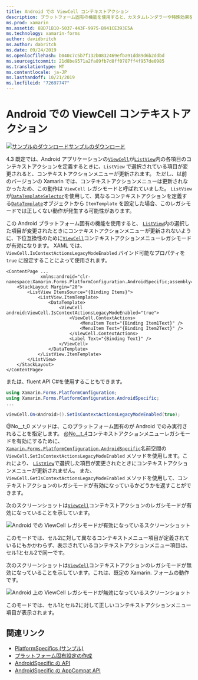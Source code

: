 ```yaml
---
title: Android での ViewCell コンテキストアクション
description: プラットフォーム固有の機能を使用すると、カスタムレンダラーや特殊効果を実装することなく、特定のプラットフォームでのみ使用できる機能を使用できます。 この記事では、ViewCell コンテキストアクションのレガシモードを有効にする、Android プラットフォーム固有のを使用する方法について説明します。
ms.prod: xamarin
ms.assetid: 8BD71B10-5037-443F-9975-B941CE393E5A
ms.technology: xamarin-forms
author: davidbritch
ms.author: dabritch
ms.date: 09/24/2019
ms.openlocfilehash: b040c7c5b7f132b0832469efba91dd89d6b2ddbd
ms.sourcegitcommit: 21d8be9571a2fa89fb7d8ff0787ff4f957de0985
ms.translationtype: MT
ms.contentlocale: ja-JP
ms.lasthandoff: 10/21/2019
ms.locfileid: "72697747"
---
```

# <a name="viewcell-context-actions-on-android"></a>Android での ViewCell コンテキストアクション

[![サンプルのダウンロード](~/media/shared/download.png)サンプルのダウンロード](https://docs.microsoft.com/samples/xamarin/xamarin-forms-samples/userinterface-platformspecifics)

4\.3 既定では、Android アプリケーションの[`ViewCell`](xref:Xamarin.Forms.ViewCell)が[`ListView`](xref:Xamarin.Forms.ListView)内の各項目のコンテキストアクションを定義するときに、`ListView` で選択されている項目が変更されると、コンテキストアクションメニューが更新されます。 ただし、以前のバージョンの Xamarin では、コンテキストアクションメニューは更新されなかったため、この動作は `ViewCell` レガシモードと呼ばれていました。 `ListView` が[`DataTemplateSelector`](xref:Xamarin.Forms.DataTemplateSelector)を使用して、異なるコンテキストアクションを定義する[`DataTemplate`](xref:Xamarin.Forms.DataTemplate)オブジェクトから `ItemTemplate` を設定した場合、このレガシモードでは正しくない動作が発生する可能性があります。

この Android プラットフォーム固有の機能を使用すると、 [`ListView`](xref:Xamarin.Forms.ListView)内の選択した項目が変更されたときにコンテキストアクションメニューが更新されないように、下位互換性のために[`ViewCell`](xref:Xamarin.Forms.ViewCell)コンテキストアクションメニューレガシモードが有効になります。 XAML では、`ViewCell.IsContextActionsLegacyModeEnabled` バインド可能なプロパティを `true` に設定することによって使用されます。

```xaml
<ContentPage ...
             xmlns:android="clr-namespace:Xamarin.Forms.PlatformConfiguration.AndroidSpecific;assembly=Xamarin.Forms.Core">
    <StackLayout Margin="20">
        <ListView ItemsSource="{Binding Items}">
            <ListView.ItemTemplate>
                <DataTemplate>
                    <ViewCell android:ViewCell.IsContextActionsLegacyModeEnabled="true">
                        <ViewCell.ContextActions>
                            <MenuItem Text="{Binding Item1Text}" />
                            <MenuItem Text="{Binding Item2Text}" />
                        </ViewCell.ContextActions>
                        <Label Text="{Binding Text}" />
                    </ViewCell>
                </DataTemplate>
            </ListView.ItemTemplate>
        </ListView>
    </StackLayout>
</ContentPage>
```

または、fluent API C#を使用することもできます。

```csharp
using Xamarin.Forms.PlatformConfiguration;
using Xamarin.Forms.PlatformConfiguration.AndroidSpecific;
...

viewCell.On<Android>().SetIsContextActionsLegacyModeEnabled(true);
```

@No__t_0 メソッドは、このプラットフォーム固有のが Android でのみ実行されることを指定します。 [@No__t_4](xref:Xamarin.Forms.ViewCell)コンテキストアクションメニューレガシモードを有効にするために、 [`Xamarin.Forms.PlatformConfiguration.AndroidSpecific`](xref:Xamarin.Forms.PlatformConfiguration.AndroidSpecific)名前空間の `ViewCell.SetIsContextActionsLegacyModeEnabled` メソッドを使用します。これにより、 [`ListView`](xref:Xamarin.Forms.ListView)で選択した項目が変更されたときにコンテキストアクションメニューが更新されません。 また、`ViewCell.GetIsContextActionsLegacyModeEnabled` メソッドを使用して、コンテキストアクションのレガシモードが有効になっているかどうかを返すことができます。

次のスクリーンショットは[`ViewCell`](xref:Xamarin.Forms.ViewCell)コンテキストアクションのレガシモードが有効になっていることを示しています。

![Android での ViewCell レガシモードが有効になっているスクリーンショット](viewcell-context-actions-images/legacy-mode-enabled.png "ViewCell レガシモードが有効")

このモードでは、セル2に対して異なるコンテキストメニュー項目が定義されているにもかかわらず、表示されているコンテキストアクションメニュー項目は、セル1とセル2で同一です。

次のスクリーンショットは[`ViewCell`](xref:Xamarin.Forms.ViewCell)コンテキストアクションのレガシモードが無効になっていることを示しています。これは、既定の Xamarin. フォームの動作です。

![Android 上の ViewCell レガシモードが無効になっているスクリーンショット](viewcell-context-actions-images/legacy-mode-disabled.png "ViewCell レガシモードが無効です")

このモードでは、セル1とセル2に対して正しいコンテキストアクションメニュー項目が表示されます。

## <a name="related-links"></a>関連リンク

- [PlatformSpecifics (サンプル)](https://docs.microsoft.com/samples/xamarin/xamarin-forms-samples/userinterface-platformspecifics)
- [プラットフォーム固有設定の作成](~/xamarin-forms/platform/platform-specifics/index.md#creating-platform-specifics)
- [AndroidSpecific の API](xref:Xamarin.Forms.PlatformConfiguration.AndroidSpecific)
- [AndroidSpecific の AppCompat API](xref:Xamarin.Forms.PlatformConfiguration.AndroidSpecific.AppCompat)

